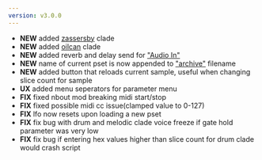 ```yaml
---
version: v3.0.0
---
```

- **NEW** added [zassersby](#zassersby) clade
- **NEW** added [oilcan](#oilcan) clade
- **NEW** added reverb and delay send for ["Audio In"](#audio-in)
- **NEW** name of current pset is now appended to ["archive"](#archive) filename
- **NEW** added button that reloads current sample, useful when changing slice count for sample
- **UX** added menu seperators for parameter menu
- **FIX** fixed nbout mod breaking midi start/stop
- **FIX** fixed possible midi cc issue(clamped value to 0-127)
- **FIX** lfo now resets upon loading a new pset
- **FIX** fix bug with drum and melodic clade voice freeze if gate hold parameter was very low
- **FIX** fix bug if entering hex values higher than slice count for drum clade would crash script